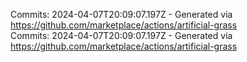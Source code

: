 Commits: 2024-04-07T20:09:07.197Z - Generated via https://github.com/marketplace/actions/artificial-grass
<br>
Commits: 2024-04-07T20:09:07.197Z - Generated via https://github.com/marketplace/actions/artificial-grass
<br>
